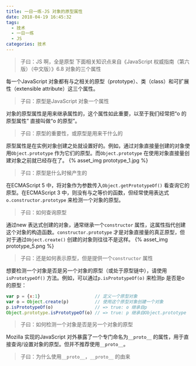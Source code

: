 ```yaml
---
title: 一日一练-JS 对象的原型属性
date: 2018-04-19 16:45:32
tags:
  - 技术
  - 一日一练
  - JS
categories: 技术
---
```


> 子曰：JS 啊，全是原型
> 下面相关知识点来自《JavaScript 权威指南（第六版）（中文版）》6.8 对象的三个属性

每一个JavaScript 对象都有与之相关的原型（prototype）、类（class）和可扩展性（extensible attribute）这三个属性。
> 子曰：原型是JavaScript 对象一个属性

对象的原型属性是用来继承属性的，这个属性如此重要，以至于我们经常把“o 的原型属性” 直接叫做“o 的原型”。
> 子曰：原型的重要性，或原型是用来干什么的

原型属性是在实例对象创建之处就设置好的。例如，通过对象直接量创建的对象使用`Object.prototype` 作为它们的原型。而`Object.prototype` 在使用对象直接量创建对象之前就已经存在了。
{% asset_img prototype_1.jpg %}
> 子曰：原型是什么时候产生的



在ECMAScript 5 中，将对象作为参数传入`Object.getPrototypeOf()` 看查询它的原型。在ECMAScript 3 中，则没有与之等价的函数，但经常使用表达式`o.constructor.prototype` 来检测一个对象的原型。
> 子曰：如何查询原型

通过new 表达式创建的对象，通常继承一个`constructor` 属性，这属性指代创建这个对象的构造函数。`constructor.prototype` 才是对象直接量的真正原型，但对于通过`Object.create()` 创建的对象则往往不是这样。
{% asset_img prototype_5.png %}
> 子曰：还是如何表示原型，但是提供一个`constructor` 属性

想要检测一个对象是否是另一个对象的原型（或处于原型链中），请使用`isPrototypeOf()` 方法。例如，可以通过`p.isPrototypeOf(o)` 来检测p 是否是o 的原型：
```js
var p = {x:1}                     // 定义一个原型对象
var o = Object.create(p)          // 使用这个原型对象创建一个对象
p.isPrototypeOf(o)                // => true: o 继承自p
Object.prototype.isPrototypeOf(o) // => true: p 继承自Object.prototype
```
> 子曰：如何检测一个对象是否是另一个对象的原型

Mozilla 实现的JavaScript 对外暴露了一个专门命名为`__proto__` 的属性，用于直接查询/设置对象的原型。但并不推荐使用`__proto__`。
> 子曰：为什么使用`__proto__`，`__proto__` 的由来
